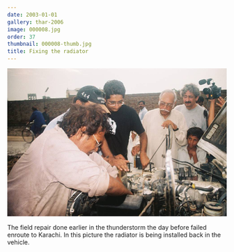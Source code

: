 ```yaml
---
date: 2003-01-01
gallery: thar-2006
image: 000008.jpg
order: 37
thumbnail: 000008-thumb.jpg
title: Fixing the radiator
---
```


![Fixing the radiator](./000008.jpg)

The field repair done earlier in the thunderstorm the day before failed enroute to Karachi. In this picture the radiator is being installed back in the vehicle.